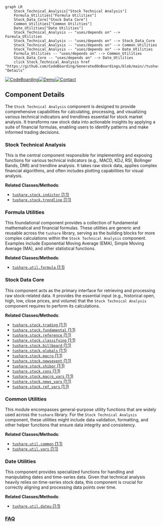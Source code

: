 ```mermaid
graph LR
    Stock_Technical_Analysis["Stock Technical Analysis"]
    Formula_Utilities["Formula Utilities"]
    Stock_Data_Core["Stock Data Core"]
    Common_Utilities["Common Utilities"]
    Date_Utilities["Date Utilities"]
    Stock_Technical_Analysis -- "uses/depends on" --> Formula_Utilities
    Stock_Technical_Analysis -- "uses/depends on" --> Stock_Data_Core
    Stock_Technical_Analysis -- "uses/depends on" --> Common_Utilities
    Stock_Technical_Analysis -- "uses/depends on" --> Date_Utilities
    Formula_Utilities -- "uses/depends on" --> Common_Utilities
    Stock_Data_Core -- "uses/depends on" --> Date_Utilities
    click Stock_Technical_Analysis href "https://github.com/CodeBoarding/GeneratedOnBoardings/blob/main//tushare/Stock_Technical_Analysis.md" "Details"
```
[![CodeBoarding](https://img.shields.io/badge/Generated%20by-CodeBoarding-9cf?style=flat-square)](https://github.com/CodeBoarding/GeneratedOnBoardings)[![Demo](https://img.shields.io/badge/Try%20our-Demo-blue?style=flat-square)](https://www.codeboarding.org/demo)[![Contact](https://img.shields.io/badge/Contact%20us%20-%20contact@codeboarding.org-lightgrey?style=flat-square)](mailto:contact@codeboarding.org)

## Component Details

The `Stock Technical Analysis` component is designed to provide comprehensive capabilities for calculating, processing, and visualizing various technical indicators and trendlines essential for stock market analysis. It transforms raw stock data into actionable insights by applying a suite of financial formulas, enabling users to identify patterns and make informed trading decisions.

### Stock Technical Analysis
This is the central component responsible for implementing and exposing functions for various technical indicators (e.g., MACD, KDJ, RSI, Bollinger Bands, DMI) and trendline analysis. It takes raw stock data, applies complex financial algorithms, and often includes plotting capabilities for visual analysis.


**Related Classes/Methods**:

- <a href="https://github.com/waditu/tushare/blob/master/tushare/stock/indictor.py#L1-L1" target="_blank" rel="noopener noreferrer">`tushare.stock.indictor` (1:1)</a>
- <a href="https://github.com/waditu/tushare/blob/master/tushare/stock/trendline.py#L1-L1" target="_blank" rel="noopener noreferrer">`tushare.stock.trendline` (1:1)</a>


### Formula Utilities
This foundational component provides a collection of fundamental mathematical and financial formulas. These utilities are generic and reusable across the `tushare` library, serving as the building blocks for more complex calculations within the `Stock Technical Analysis` component. Examples include Exponential Moving Average (EMA), Simple Moving Average (MA), and other statistical functions.


**Related Classes/Methods**:

- <a href="https://github.com/waditu/tushare/blob/master/tushare/util/formula.py#L1-L1" target="_blank" rel="noopener noreferrer">`tushare.util.formula` (1:1)</a>


### Stock Data Core
This component acts as the primary interface for retrieving and processing raw stock-related data. It provides the essential input (e.g., historical open, high, low, close prices, and volume) that the `Stock Technical Analysis` component requires to perform its calculations.


**Related Classes/Methods**:

- <a href="https://github.com/waditu/tushare/blob/master/tushare/stock/trading.py#L1-L1" target="_blank" rel="noopener noreferrer">`tushare.stock.trading` (1:1)</a>
- <a href="https://github.com/waditu/tushare/blob/master/tushare/stock/fundamental.py#L1-L1" target="_blank" rel="noopener noreferrer">`tushare.stock.fundamental` (1:1)</a>
- <a href="https://github.com/waditu/tushare/blob/master/tushare/stock/reference.py#L1-L1" target="_blank" rel="noopener noreferrer">`tushare.stock.reference` (1:1)</a>
- <a href="https://github.com/waditu/tushare/blob/master/tushare/stock/classifying.py#L1-L1" target="_blank" rel="noopener noreferrer">`tushare.stock.classifying` (1:1)</a>
- <a href="https://github.com/waditu/tushare/blob/master/tushare/stock/billboard.py#L1-L1" target="_blank" rel="noopener noreferrer">`tushare.stock.billboard` (1:1)</a>
- <a href="https://github.com/waditu/tushare/blob/master/tushare/stock/globals.py#L1-L1" target="_blank" rel="noopener noreferrer">`tushare.stock.globals` (1:1)</a>
- <a href="https://github.com/waditu/tushare/blob/master/tushare/stock/macro.py#L1-L1" target="_blank" rel="noopener noreferrer">`tushare.stock.macro` (1:1)</a>
- <a href="https://github.com/waditu/tushare/blob/master/tushare/stock/newsevent.py#L1-L1" target="_blank" rel="noopener noreferrer">`tushare.stock.newsevent` (1:1)</a>
- <a href="https://github.com/waditu/tushare/blob/master/tushare/stock/shibor.py#L1-L1" target="_blank" rel="noopener noreferrer">`tushare.stock.shibor` (1:1)</a>
- <a href="https://github.com/waditu/tushare/blob/master/tushare/stock/cons.py#L1-L1" target="_blank" rel="noopener noreferrer">`tushare.stock.cons` (1:1)</a>
- <a href="https://github.com/waditu/tushare/blob/master/tushare/stock/macro_vars.py#L1-L1" target="_blank" rel="noopener noreferrer">`tushare.stock.macro_vars` (1:1)</a>
- <a href="https://github.com/waditu/tushare/blob/master/tushare/stock/news_vars.py#L1-L1" target="_blank" rel="noopener noreferrer">`tushare.stock.news_vars` (1:1)</a>
- <a href="https://github.com/waditu/tushare/blob/master/tushare/stock/ref_vars.py#L1-L1" target="_blank" rel="noopener noreferrer">`tushare.stock.ref_vars` (1:1)</a>


### Common Utilities
This module encompasses general-purpose utility functions that are widely used across the `tushare` library. For the `Stock Technical Analysis` component, these utilities might include data validation, formatting, and other helper functions that ensure data integrity and consistency.


**Related Classes/Methods**:

- <a href="https://github.com/waditu/tushare/blob/master/tushare/util/common.py#L1-L1" target="_blank" rel="noopener noreferrer">`tushare.util.common` (1:1)</a>
- <a href="https://github.com/waditu/tushare/blob/master/tushare/util/vars.py#L1-L1" target="_blank" rel="noopener noreferrer">`tushare.util.vars` (1:1)</a>


### Date Utilities
This component provides specialized functions for handling and manipulating dates and time-series data. Given that technical analysis heavily relies on time-series stock data, this component is crucial for correctly aligning and processing data points over time.


**Related Classes/Methods**:

- <a href="https://github.com/waditu/tushare/blob/master/tushare/util/dateu.py#L1-L1" target="_blank" rel="noopener noreferrer">`tushare.util.dateu` (1:1)</a>




### [FAQ](https://github.com/CodeBoarding/GeneratedOnBoardings/tree/main?tab=readme-ov-file#faq)
